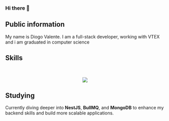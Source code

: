 ### Hi there 👋

## Public information

My name is Diogo Valente. I am a full-stack developer, working with VTEX and i am graduated in computer science

## Skills
<br/>
<p align="center">
  <a href="https://skillicons.dev">
    <img src="https://skillicons.dev/icons?i=react,ts,nextjs,nodejs,mongodb,nestjs,docker,js,jquery,html,css,sass,graphql,figma,styledcomponents,mysql,php,laravel" />
  </a>
</p>

## Studying

Currently diving deeper into **NestJS**, **BullMQ**, and **MongoDB** to enhance my backend skills and build more scalable applications.


